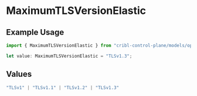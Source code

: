 # MaximumTLSVersionElastic

## Example Usage

```typescript
import { MaximumTLSVersionElastic } from "cribl-control-plane/models/operations";

let value: MaximumTLSVersionElastic = "TLSv1.3";
```

## Values

```typescript
"TLSv1" | "TLSv1.1" | "TLSv1.2" | "TLSv1.3"
```